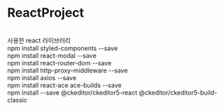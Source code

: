 # ReactProject


<br>
사용한 react 라이브러리
<br>
npm install styled-components --save
<br>
npm install react-modal --save
<br>
npm install react-router-dom --save
<br>
npm install http-proxy-middleware --save
<br>
npm install axios --save
<br>
npm install react-ace ace-builds --save
<br>
npm install --save @ckeditor/ckeditor5-react @ckeditor/ckeditor5-build-classic
